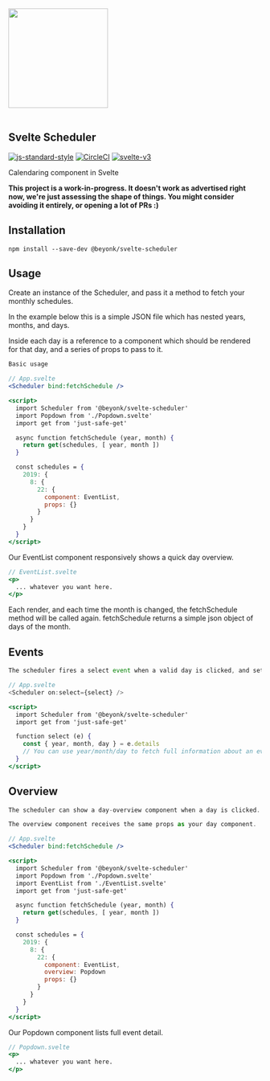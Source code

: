 <a href="https://beyonk.com">
    <br />
    <br />
    <img src="https://user-images.githubusercontent.com/218949/144224348-1b3a20d5-d68e-4a7a-b6ac-6946f19f4a86.png" width="198" />
    <br />
    <br />
</a>

## Svelte Scheduler

[![js-standard-style](https://img.shields.io/badge/code%20style-standard-brightgreen.svg)](http://standardjs.com) [![CircleCI](https://circleci.com/gh/beyonk-adventures/svelte-scheduler.svg?style=shield)](https://circleci.com/gh/beyonk-adventures/svelte-scheduler) [![svelte-v3](https://img.shields.io/badge/svelte-v3-blueviolet.svg)](https://svelte.dev)

Calendaring component in Svelte

**This project is a work-in-progress. It doesn't work as advertised right now, we're just assessing the shape of things. You might consider avoiding it entirely, or opening a lot of PRs :)**

## Installation

`npm install --save-dev @beyonk/svelte-scheduler`

## Usage

Create an instance of the Scheduler, and pass it a method to fetch your monthly schedules.

In the example below this is a simple JSON file which has nested years, months, and days.

Inside each day is a reference to a component which should be rendered for that day, and a series of props to pass to it.

```jsx
Basic usage

// App.svelte
<Scheduler bind:fetchSchedule />

<script>
  import Scheduler from '@beyonk/svelte-scheduler'
  import Popdown from './Popdown.svelte'
  import get from 'just-safe-get'

  async function fetchSchedule (year, month) {
    return get(schedules, [ year, month ])
  }

  const schedules = {
    2019: {
      8: {
        22: {
          component: EventList,
          props: {}
        }
      }
    }
  }
</script>
```

Our EventList component responsively shows a quick day overview.

```jsx
// EventList.svelte
<p>
  ... whatever you want here.
</p>
```

Each render, and each time the month is changed, the fetchSchedule method will be called again. fetchSchedule returns a simple json object of days of the month.

## Events

```jsx
The scheduler fires a select event when a valid day is clicked, and sets the class 'is-selected' on that day in the calendar.

// App.svelte
<Scheduler on:select={select} />

<script>
  import Scheduler from '@beyonk/svelte-scheduler'
  import get from 'just-safe-get'

  function select (e) {
    const { year, month, day } = e.details
    // You can use year/month/day to fetch full information about an event.
  }
</script>
```
## Overview

```jsx
The scheduler can show a day-overview component when a day is clicked. Specify the 'overview' property on your month data.

The overview component receives the same props as your day component.

// App.svelte
<Scheduler bind:fetchSchedule />

<script>
  import Scheduler from '@beyonk/svelte-scheduler'
  import Popdown from './Popdown.svelte'
  import EventList from './EventList.svelte'
  import get from 'just-safe-get'

  async function fetchSchedule (year, month) {
    return get(schedules, [ year, month ])
  }

  const schedules = {
    2019: {
      8: {
        22: {
          component: EventList,
          overview: Popdown
          props: {}
        }
      }
    }
  }
</script>
```

Our Popdown component lists full event detail.

```jsx
// Popdown.svelte
<p>
  ... whatever you want here.
</p>
```
